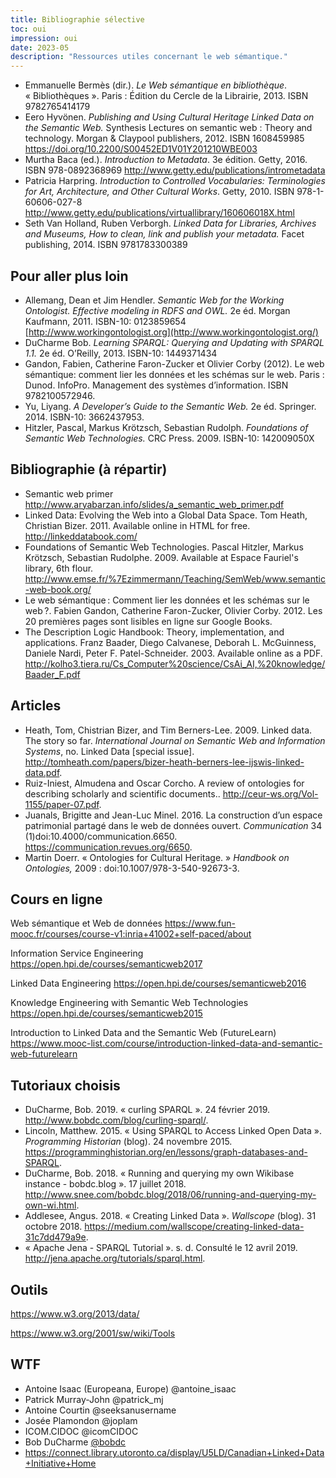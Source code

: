 ```yaml
---
title: Bibliographie sélective
toc: oui
impression: oui
date: 2023-05
description: "Ressources utiles concernant le web sémantique."
---
```


- Emmanuelle Bermès (dir.). *Le Web sémantique en bibliothèque*. « Bibliothèques ». Paris : Édition du Cercle de la Librairie, 2013. ISBN 9782765414179
- Eero Hyvönen. *Publishing and Using Cultural Heritage Linked Data on the Semantic Web.* Synthesis Lectures on semantic web : Theory and technology. Morgan & Claypool publishers, 2012. ISBN 1608459985 <https://doi.org/10.2200/S00452ED1V01Y201210WBE003>
- Murtha Baca (ed.). *Introduction to Metadata*. 3e édition. Getty, 2016. ISBN 978-0892368969 <http://www.getty.edu/publications/intrometadata>
- Patricia Harpring. *Introduction to Controlled Vocabularies: Terminologies for Art, Architecture, and Other Cultural Works*. Getty, 2010. ISBN 978-1-60606-027-8 <http://www.getty.edu/publications/virtuallibrary/160606018X.html>
- Seth Van Holland, Ruben Verborgh. *Linked Data for Libraries, Archives and Museums, How to clean, link and publish your metadata.* Facet publishing, 2014. ISBN 9781783300389

## Pour aller plus loin

- Allemang, Dean et Jim Hendler. *Semantic Web for the Working Ontologist. Effective modeling in RDFS and OWL.* 2e éd. Morgan Kaufmann, 2011. ISBN-10: 0123859654 [http://www.workingontologist.org](http://www.workingontologist.org/)
- DuCharme Bob. *Learning SPARQL: Querying and Updating with SPARQL 1.1.* 2e éd. O’Reilly, 2013. ISBN-10: 1449371434
- Gandon, Fabien, Catherine Faron-Zucker et Olivier Corby (2012). Le web sémantique: comment lier les données et les schémas sur le web. Paris : Dunod. InfoPro. Management des systèmes d’information. ISBN 9782100572946.
- Yu, Liyang. *A Developer’s Guide to the Semantic Web.* 2e éd. Springer. 2014. ISBN-10: 3662437953.
- Hitzler, Pascal, Markus Krötzsch, Sebastian Rudolph. *Foundations of Semantic Web Technologies.* CRC Press. 2009. ISBN-10: 142009050X

## Bibliographie (à répartir)

- Semantic web primer http://www.aryabarzan.info/slides/a_semantic_web_primer.pdf
- Linked Data: Evolving the Web into a Global Data Space. Tom Heath, Christian Bizer. 2011. Available online in HTML for free. http://linkeddatabook.com/
- Foundations of Semantic Web Technologies. Pascal Hitzler, Markus Krötzsch, Sebastian Rudolphe. 2009. Available at Espace Fauriel's library, 6th flour. http://www.emse.fr/%7Ezimmermann/Teaching/SemWeb/www.semantic-web-book.org/
- Le web sémantique : Comment lier les données et les schémas sur le web ?. Fabien Gandon, Catherine Faron-Zucker, Olivier Corby. 2012. Les 20 premières pages sont lisibles en ligne sur Google Books.
- The Description Logic Handbook: Theory, implementation, and applications. Franz Baader, Diego Calvanese, Deborah L. McGuinness, Daniele Nardi, Peter F. Patel-Schneider. 2003. Available online as a PDF. http://kolho3.tiera.ru/Cs_Computer%20science/CsAi_AI,%20knowledge/Baader_F.pdf

## Articles

- Heath, Tom, Chistrian Bizer, and Tim Berners-Lee. 2009. Linked data. The story so far. *International Journal on Semantic Web and Information Systems*, no. Linked Data [special issue]. http://tomheath.com/papers/bizer-heath-berners-lee-ijswis-linked-data.pdf.	
- Ruiz-Iniest, Almudena and Oscar Corcho. A review of ontologies for describing scholarly and scientific documents.. http://ceur-ws.org/Vol-1155/paper-07.pdf.	
- Juanals, Brigitte and Jean-Luc Minel. 2016. La construction d’un espace patrimonial partagé dans le web de données ouvert. *Communication* 34 (1)doi:10.4000/communication.6650. https://communication.revues.org/6650.
- Martin Doerr. « Ontologies for Cultural Heritage. » *Handbook on Ontologies,* 2009 : doi:10.1007/978-3-540-92673-3.

## Cours en ligne

Web sémantique et Web de données https://www.fun-mooc.fr/courses/course-v1:inria+41002+self-paced/about

Information Service Engineering https://open.hpi.de/courses/semanticweb2017

Linked Data Engineering https://open.hpi.de/courses/semanticweb2016

Knowledge Engineering with Semantic Web Technologies https://open.hpi.de/courses/semanticweb2015

Introduction to Linked Data and the Semantic Web (FutureLearn) https://www.mooc-list.com/course/introduction-linked-data-and-semantic-web-futurelearn

## Tutoriaux choisis 

- DuCharme, Bob. 2019. « curling SPARQL ». 24 février 2019. <http://www.bobdc.com/blog/curling-sparql/>.
- Lincoln, Matthew. 2015. « Using SPARQL to Access Linked Open Data ». *Programming Historian* (blog). 24 novembre 2015. <https://programminghistorian.org/en/lessons/graph-databases-and-SPARQL>.
- DuCharme, Bob. 2018. « Running and querying my own Wikibase instance - bobdc.blog ». 17 juillet 2018. <http://www.snee.com/bobdc.blog/2018/06/running-and-querying-my-own-wi.html>.
- Addlesee, Angus. 2018. « Creating Linked Data ». *Wallscope* (blog). 31 octobre 2018. <https://medium.com/wallscope/creating-linked-data-31c7dd479a9e>.
- « Apache Jena - SPARQL Tutorial ». s. d. Consulté le 12 avril 2019. <http://jena.apache.org/tutorials/sparql.html>.

## Outils

https://www.w3.org/2013/data/

https://www.w3.org/2001/sw/wiki/Tools

## WTF

- Antoine Isaac (Europeana, Europe) @antoine_isaac
- Patrick Murray-John @patrick_mj
- Antoine Courtin @seeksanusername
- Josée Plamondon @joplam 
- ICOM.CIDOC @icomCIDOC
- Bob DuCharme [@bobdc](https://twitter.com/bobdc)
- https://connect.library.utoronto.ca/display/U5LD/Canadian+Linked+Data+Initiative+Home
